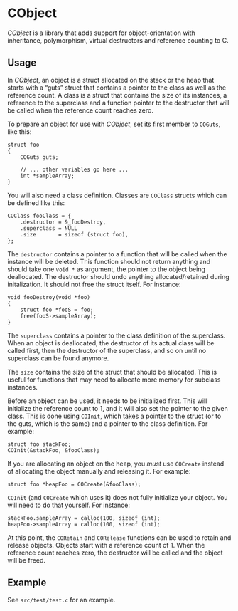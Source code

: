 CObject
=======

_CObject_ is a library that adds support for object-orientation with 
inheritance, polymorphism, virtual destructors and reference counting to C.

Usage
-----

In _CObject_, an object is a struct allocated on the stack or the heap that 
starts with a “guts” struct that contains a pointer to the class as well as the 
reference count. A class is a struct that contains the size of its instances, a 
reference to the superclass and a function pointer to the destructor that will 
be called when the reference count reaches zero.

To prepare an object for use with _CObject_, set its first member to `COGuts`, 
like this:

	struct foo
	{
		COGuts guts;

		// ... other variables go here ...
		int *sampleArray;
	}

You will also need a class definition. Classes are `COClass` structs which can 
be defined like this:

	COClass fooClass = {
		.destructor = &_fooDestroy,
		.superclass = NULL
		.size       = sizeof (struct foo),
	};

The `destructor` contains a pointer to a function that will be called when the 
instance will be deleted. This function should not return anything and should 
take one `void *` as argument, the pointer to the object being deallocated. The 
destructor should undo anything allocated/retained during initalization. It 
should not free the struct itself. For instance:

	void fooDestroy(void *foo)
	{
		struct foo *fooS = foo;
		free(fooS->sampleArray);
	}

The `superclass` contains a pointer to the class definition of the superclass. 
When an object is deallocated, the destructor of its actual class will be 
called first, then the destructor of the superclass, and so on until no 
superclass can be found anymore.

The `size` contains the size of the struct that should be allocated. This is 
useful for functions that may need to allocate more memory for subclass 
instances.

Before an object can be used, it needs to be initialized first. This will 
initialize the reference count to 1, and it will also set the pointer to the 
given class. This is done using `COInit`, which takes a pointer to the struct 
(or to the guts, which is the same) and a pointer to the class definition. For 
example:

	struct foo stackFoo;
	COInit(&stackFoo, &fooClass);

If you are allocating an object on the heap, you _must_ use `COCreate` instead 
of allocating the object manually and releasing it. For example:

	struct foo *heapFoo = COCreate(&fooClass);

`COInit` (and `COCreate` which uses it) does not fully initialize your object.
You will need to do that yourself. For instance:

	stackFoo.sampleArray = calloc(100, sizeof (int);
	heapFoo->sampleArray = calloc(100, sizeof (int);

At this point, the `CORetain` and `CORelease` functions can be used to retain
and release objects. Objects start with a reference count of 1. When the
reference count reaches zero, the destructor will be called and the object will
be freed.

Example
-------

See `src/test/test.c` for an example.
